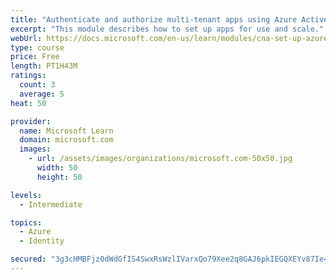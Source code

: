 ```yaml
---
title: "Authenticate and authorize multi-tenant apps using Azure Active Directory (Azure AD)"
excerpt: "This module describes how to set up apps for use and scale."
webUrl: https://docs.microsoft.com/en-us/learn/modules/cna-set-up-azure-ad-use-scale/
type: course
price: Free
length: PT1H43M
ratings:
  count: 3
  average: 5
heat: 50

provider:
  name: Microsoft Learn
  domain: microsoft.com
  images:
    - url: /assets/images/organizations/microsoft.com-50x50.jpg
      width: 50
      height: 50

levels:
  - Intermediate

topics:
  - Azure
  - Identity

secured: "3g3cHMBFjz0dWdGfIS4SwxRsWzlIVarxQo79Xee2q8GAJ6pkIEGQXEYv87Ie4LXdQk9CwldEP1teZaxyl1MRzgFIaeqUCZrePWjGoz8fyAD3Uk1hoQDhfG09CtBcHhX9GuIcxWuAR6vJwbnPaNW8B5tbj2OJ1dt44zDrdfa6aAN6rvy4WgnvfuuiXQ8W6LL9D71NdHHHA4Yuun8VZ5xK0RSiqY0slAwz+Cnm5XJQWu9bAY/XXqnAWGbOFO5iituLFfqAhosyUvm14adrkCO0u6lY24reQEdPoSGv11p4h63bP/gcmg30apumjRwsf7w4pKFc7ymT/d+z5iTvvvPlEuK+V0MapPDDDi7YTyJGDGqv1T1TSp6xupuZMzf3ZZNpjSX9pSz3cuoWaCbCCh7bfdAl6+ds7pnyupcXbTrZ8M4=;P2clUbo8aVw/z2WltCEhPw=="
---
```


